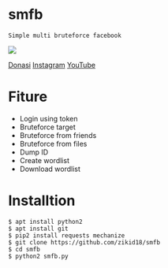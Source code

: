 # smfb
```
Simple multi bruteforce facebook
```
<img src="https://g.top4top.io/p_18076olzw0.jpg">

[Donasi](https://saweria.co/zikid)
[Instagram](https://instagram.com/zikid18)
[YouTube](https://youtube.com/channel/UC7OwBgPHqzt0gsFp80_h8CA)

# Fiture

+ Login using token
+ Bruteforce target
+ Bruteforce from friends
+ Bruteforce from files
+ Dump ID
+ Create wordlist
+ Download wordlist

# Installtion
```
$ apt install python2
$ apt install git
$ pip2 install requests mechanize
$ git clone https://github.com/zikid18/smfb
$ cd smfb
$ python2 smfb.py
```
